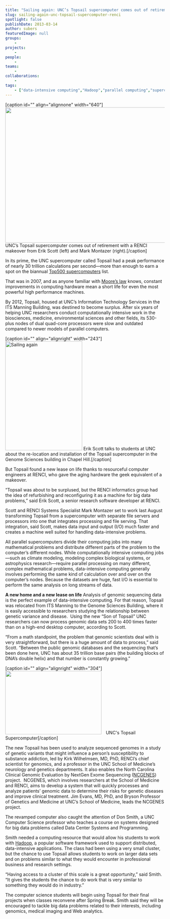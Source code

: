```yaml
---
title: "Sailing again: UNC’s Topsail supercomputer comes out of retirement with a RENCI makeover"
slug: sailing-again-unc-topsail-supercomputer-renci
spotlight: false
publishDate: 2013-03-14
author: subers
featuredImage: null
groups:
    - 
projects:
    - 
people:
    - 
teams: 
    - 
collaborations:
    - 
tags:
    - ["data-intensive computing","Hadoop","parallel computing","supercomputing","Topsail"]
---
```

[caption id="" align="alignnone" width="640"]<img class=" wp-image-12067 " title="Sailing again" src="http://farm9.static.flickr.com/8509/8538872427_c857f0a614_b.jpg" alt="" width="640" height="427" /> UNC’s Topsail supercomputer comes out of retirement with a RENCI makeover from Erik Scott (left) and Mark Montazer (right).[/caption]

In its prime, the UNC supercomputer called Topsail had a peak performance of nearly 30 trillion calculations per second—more than enough to earn a spot on the biannual <a href="http://www.top500.org/">Top500 supercomputers</a> list.<!--more-->

That was in 2007, and as anyone familiar with <a href="http://www.intel.com/content/www/us/en/history/museum-gordon-moore-law.html">Moore’s law</a> knows, constant improvements in computing hardware mean a short life for even the most powerful high performance machines.

By 2012, Topsail, housed at UNC’s Information Technology Services in the ITS Manning Building, was destined to become surplus. After six years of helping UNC researchers conduct computationally intensive work in the biosciences, medicine, environmental sciences and other fields, its 530-plus nodes of dual quad-core processors were slow and outdated compared to newer models of parallel computers.

[caption id="" align="alignright" width="243"]<img src="http://farm9.static.flickr.com/8519/8538871559_ca76ba0ed7_b.jpg" alt="Sailing again" width="243" height="344" /> Erik Scott talks to students at UNC about the re-location and installation of the Topsail supercomputer in the Genome Sciences building in Chapel Hill.[/caption]

But Topsail found a new lease on life thanks to resourceful computer engineers at RENCI, who gave the aging hardware the geek equivalent of a makeover.

“Topsail was about to be surplused, but the RENCI informatics group had the idea of refurbishing and reconfiguring it as a machine for big data problems,” said Erik Scott, a senior research software developer at RENCI.

Scott and RENCI Systems Specialist Mark Montazer set to work last August transforming Topsail from a supercomputer with separate file servers and processors into one that integrates processing and file serving. That integration, said Scott, makes data input and output (I/O) much faster and creates a machine well suited for handling data-intensive problems.

All parallel supercomputers divide their computing jobs into many mathematical problems and distribute different parts of the problem to the computer’s different nodes. While computationally intensive computing jobs—such as climate modeling, modeling complex biological systems, or astrophysics research—require parallel processing on many different, complex mathematical problems, data-intensive computing generally involves performing the same kind of calculation over and over on the computer’s nodes. Because the datasets are huge, fast I/O is essential to perform the same analysis on long streams of data.

<strong>A new home and a new lease on life</strong>
Analysis of genomic sequencing data is the perfect example of data-intensive computing. For that reason, Topsail was relocated from ITS Manning to the Genome Sciences Building, where it is easily accessible to researchers studying the relationship between genetic variance and disease.  Using the new “Son of Topsail” UNC researchers can now process genomic data sets 200 to 400 times faster than on a high-end desktop computer, according to Scott.

“From a math standpoint, the problem that genomic scientists deal with is very straightforward, but there is a huge amount of data to process,” said Scott. “Between the public genomic databases and the sequencing that’s been done here, UNC has about 35 trillion base pairs (the building blocks of DNA’s double helix) and that number is constantly growing.”

[caption id="" align="alignright" width="304"]<img style="margin-left: 0px; margin-right: 10px;" title="Topsail" src="http://farm9.static.flickr.com/8241/8539978284_15738cb2a2.jpg" alt="" width="304" height="200" /> UNC's Topsail Supercomputer[/caption]

The new Topsail has been used to analyze sequenced genomes in a study of genetic variants that might influence a person’s susceptibility to substance addiction, led by Kirk Wilhelmsen, MD, PhD, RENCI’s chief scientist for genomics, and a professor in the UNC School of Medicine’s neurology and genetics departments. It also enables the North Carolina Clinical Genomic Evaluation by NextGen Exome Sequencing (<a href="https://www.renci.org/news/features/making-genomes-make-sense">NCGENES</a>) project.  NCGENES, which involves researchers at the School of Medicine and RENCI, aims to develop a system that will quickly processes and analyze patients’ genomic data to determine their risks for genetic diseases and improve clinical treatment. Jim Evans, MD, PhD, and Bryson Professor of Genetics and Medicine at UNC’s School of Medicine, leads the NCGENES project.

The revamped computer also caught the attention of Don Smith, a UNC Computer Science professor who teaches a course on systems designed for big data problems called Data Center Systems and Programming.

Smith needed a computing resource that would allow his students to work with <a href="http://hadoop.apache.org/">Hadoop</a>, a popular software framework used to support distributed, data-intensive applications. The class had been using a very small cluster, but the chance to use Topsail allows students to work on larger data sets and on problems similar to what they would encounter in professional business and research settings.

“Having access to a cluster of this scale is a great opportunity,” said Smith. “It gives the students the chance to do work that is very similar to something they would do in industry.”

The computer science students will begin using Topsail for their final projects when classes reconvene after Spring Break. Smith said they will be encouraged to tackle big data problems related to their interests, including genomics, medical imaging and Web analytics.
